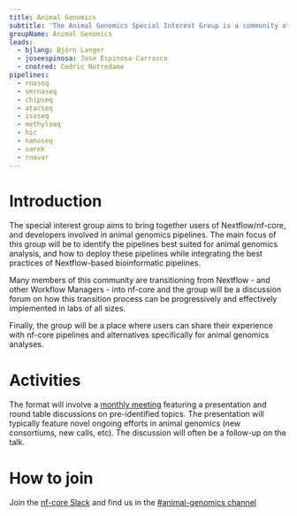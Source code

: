 ```yaml
---
title: Animal Genomics
subtitle: 'The Animal Genomics Special Interest Group is a community of researchers and practitioners interested in the application of genomics to animal breeding and genetics.'
groupName: Animal Genomics
leads:
  - bjlang: Björn Langer
  - joseespinosa: Jose Espinosa-Carrasco
  - cnotred: Cedric Notredame
pipelines:
  - rnaseq
  - smrnaseq
  - chipseq
  - atacseq
  - isoseq
  - methylseq
  - hic
  - nanoseq
  - sarek
  - rnavar
---
```


# Introduction

The special interest group aims to bring together users of Nextflow/nf-core, and developers involved in animal genomics pipelines. The main focus of this group will be to identify the pipelines best suited for animal genomics analysis, and how to deploy these pipelines while integrating the best practices of Nextflow-based bioinformatic pipelines.

Many members of this community are transitioning from Nextflow - and other Workflow Managers - into nf-core and the group will be a discussion forum on how this transition process can be progressively and effectively implemented in labs of all sizes.

Finally, the group will be a place where users can share their experience with nf-core pipelines and alternatives specifically for animal genomics analyses.

# Activities

The format will involve a [monthly meeting](meetings.md) featuring a presentation and round table discussions on pre-identified topics. The presentation will typically feature novel ongoing efforts in animal genomics (new consortiums, new calls, etc). The discussion will often be a follow-up on the talk.

# How to join

Join the [nf-core Slack](/join#slack) and find us in the [#animal-genomics channel](https://nfcore.slack.com/archives/CE5EL6326)
